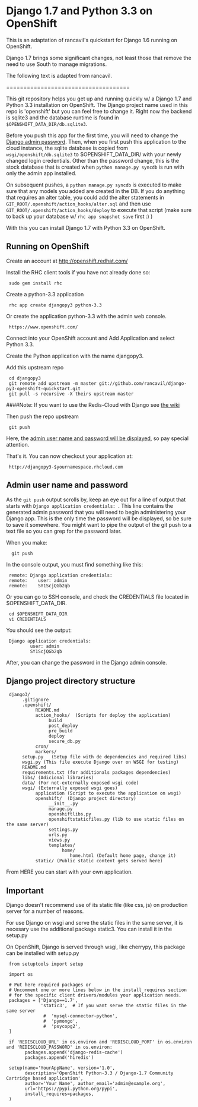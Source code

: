 Django 1.7 and Python 3.3 on OpenShift
====================================

This is an adaptation of rancavil's quickstart for Django 1.6 running on OpenShift.

Django 1.7 brings some significant changes, not least those that remove the need to
use South to manage migrations.

The following text is adapted from rancavil.

====================================

This git repository helps you get up and running quickly w/ a Django 1.7 and
Python 3.3 installation on OpenShift.  The Django project name used in this
repo is 'openshift' but you can feel free to change it.  Right now the
backend is sqlite3 and the database runtime is found in
`$OPENSHIFT_DATA_DIR/db.sqlite3`.

Before you push this app for the first time, you will need to change
the [Django admin password](#admin-user-name-and-password).
Then, when you first push this
application to the cloud instance, the sqlite database is copied from
`wsgi/openshift/db.sqlite3` to $OPENSHIFT_DATA_DIR/ with your newly 
changed login credentials. Other than the password change, this is the 
stock database that is created when `python manage.py syncdb` is run with
only the admin app installed.

On subsequent pushes, a `python manage.py syncdb` is executed to make
sure that any models you added are created in the DB.  If you do
anything that requires an alter table, you could add the alter
statements in `GIT_ROOT/.openshift/action_hooks/alter.sql` and then use
`GIT_ROOT/.openshift/action_hooks/deploy` to execute that script (make
sure to back up your database w/ `rhc app snapshot save` first :) )

With this you can install Django 1.7 with Python 3.3 on OpenShift.

Running on OpenShift
--------------------

Create an account at http://openshift.redhat.com/

Install the RHC client tools if you have not already done so:
    
     sudo gem install rhc

Create a python-3.3 application

     rhc app create djangopy3 python-3.3

Or create the application python-3.3 with the admin web console.

     https://www.openshift.com/

Connect into your OpenShift account and Add Application and select Python 3.3.

Create the Python application with the name djangopy3.

Add this upstream repo

     cd djangopy3
     git remote add upstream -m master git://github.com/rancavil/django-py3-openshift-quickstart.git
     git pull -s recursive -X theirs upstream master

####Note:
If you want to use the Redis-Cloud with Django see [the wiki](https://github.com/rancavil/django-py3-openshift-quickstart/wiki/Django-1.6-with-Redis-Cloud) 

Then push the repo upstream

     git push

Here, the [admin user name and password will be displayed](#admin-user-name-and-password), so pay
special attention.
	
That's it. You can now checkout your application at:

     http://djangopy3-$yournamespace.rhcloud.com

Admin user name and password
----------------------------
As the `git push` output scrolls by, keep an eye out for a
line of output that starts with `Django application credentials: `. This line
contains the generated admin password that you will need to begin
administering your Django app. This is the only time the password
will be displayed, so be sure to save it somewhere. You might want 
to pipe the output of the git push to a text file so you can grep for
the password later.

When you make:

      git push

In the console output, you must find something like this:

     remote: Django application credentials:
     remote: 	user: admin
     remote: 	SY1ScjQGb2qb

Or you can go to SSH console, and check the CREDENTIALS file located 
in $OPENSHIFT_DATA_DIR.

     cd $OPENSHIFT_DATA_DIR
     vi CREDENTIALS

You should see the output:

     Django application credentials:
     		 user: admin
     		 SY1ScjQGb2qb

After, you can change the password in the Django admin console.

Django project directory structure
----------------------------------

     django3/
          .gitignore
          .openshift/
               README.md
               action_hooks/  (Scripts for deploy the application)
                    build
                    post_deploy
                    pre_build
                    deploy
                    secure_db.py
               cron/
               markers/
          setup.py   (Setup file with de dependencies and required libs)
          wsgi.py (This file execute Django over on WSGI for testing)
          README.md
          requirements.txt (for additionals packages dependencies)
          libs/ (Adicional libraries)
     	  data/	(For not-externally exposed wsgi code)
          wsgi/	(Externally exposed wsgi goes)
               application (Script to execute the application on wsgi)
               openshift/  (Django project directory)
                    __init__.py
                    manage.py
                    openshiftlibs.py
                    openshiftstaticfiles.py (lib to use static files on the same server)
                    settings.py
                    urls.py
                    views.py
                    templates/
                         home/
                            home.html (Default home page, change it)
               static/ (Public static content gets served here)

From HERE you can start with your own application.

Important
---------

Django doesn't recommend use of its static file (like css, js) on production server for a number of reasons.

For use Django on wsgi and serve the static files in the same server, it is necesary use the additional package static3.
You can install it in the setup.py

On OpenShift, Django is served through wsgi, like cherrypy, this package can be installed with setup.py

     from setuptools import setup

     import os

     # Put here required packages or
     # Uncomment one or more lines below in the install_requires section
     # for the specific client drivers/modules your application needs.
     packages = ['Django==1.7',
                 'static3',  # If you want serve the static files in the same server
                  #  'mysql-connector-python',
                  #  'pymongo',
                  #  'psycopg2',
     ]

     if 'REDISCLOUD_URL' in os.environ and 'REDISCLOUD_PORT' in os.environ and 'REDISCLOUD_PASSWORD' in os.environ:
           packages.append('django-redis-cache')
           packages.append('hiredis')

     setup(name='YourAppName', version='1.0',
           description='OpenShift Python-3.3 / Django-1.7 Community Cartridge based application',
           author='Your Name', author_email='admin@example.org',
           url='https://pypi.python.org/pypi',
           install_requires=packages,
     )

